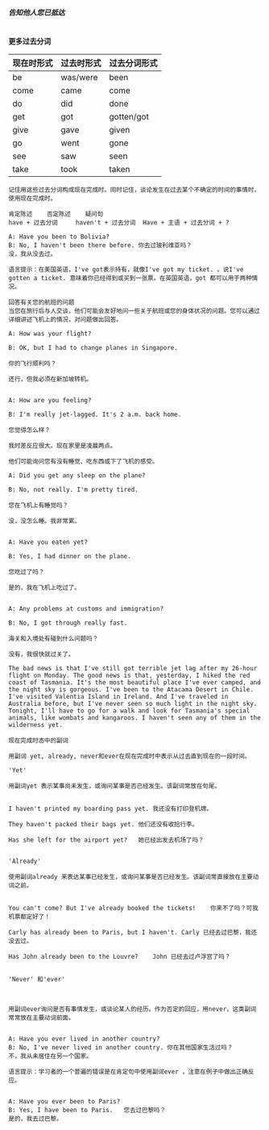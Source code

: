 ##### 告知他人您已抵达

```

```

**更多过去分词**

| **现在时形式** | **过去时形式** | **过去分词形式** |
| -------------- | -------------- | ---------------- |
| be             | was/were       | been             |
| come           | came           | come             |
| do             | did            | done             |
| get            | got            | gotten/got       |
| give           | gave           | given            |
| go             | went           | gone             |
| see            | saw            | seen             |
| take           | took           | taken            |

 

```
记住用这些过去分词构成现在完成时。同时记住，谈论发生在过去某个不确定的时间的事情时，使用现在完成时。
 
肯定陈述	否定陈述	疑问句
have + 过去分词 	haven't + 过去分词	Have + 主语 + 过去分词 + ?
 
A: Have you been to Bolivia?
B: No, I haven't been there before.	你去过玻利维亚吗？
没，我从没去过。

语言提示：在美国英语，I've got表示持有，就像I've got my ticket. 。说I've gotten a ticket. 意味着你已经得到或买到一张票。在英国英语，got 都可以用于两种情况。
```

```
回答有关您的航班的问题
当您在旅行后与人交谈，他们可能会友好地问一些关于航班或您的身体状况的问题。您可以通过详细讲述飞机上的情况，对问题做出回答。

A: How was your flight?

B: OK, but I had to change planes in Singapore.

你的飞行顺利吗？

还行，但我必须在新加坡转机。


A: How are you feeling?

B: I'm really jet-lagged. It's 2 a.m. back home.

您觉得怎么样？

我时差反应很大。现在家里是凌晨两点。

他们可能询问您有没有睡觉、吃东西或下了飞机的感受。

A: Did you get any sleep on the plane?

B: No, not really. I'm pretty tired.

您在飞机上有睡觉吗？

没，没怎么睡。我非常累。


A: Have you eaten yet?

B: Yes, I had dinner on the plane.

您吃过了吗？

是的，我在飞机上吃过了。


A: Any problems at customs and immigration?

B: No, I got through really fast.

海关和入境处有碰到什么问题吗？

没有，我很快就过关了。

The bad news is that I've still got terrible jet lag after my 26-hour flight on Monday. The good news is that, yesterday, I hiked the red coast of Tasmania. It's the most beautiful place I've ever camped, and the night sky is gorgeous. I've been to the Atacama Desert in Chile. I've visited Valentia Island in Ireland. And I've traveled in Australia before, but I've never seen so much light in the night sky. Tonight, I'll have to go for a walk and look for Tasmania's special animals, like wombats and kangaroos. I haven't seen any of them in the wilderness yet.

现在完成时态中的副词
 
用副词 yet, already, never和ever在现在完成时中表示从过去直到现在的一段时间。
 
'Yet'
 
用副词yet 表示某事尚未发生，或询问某事是否已经发生。该副词常放在句尾。
 

I haven't printed my boarding pass yet.	我还没有打印登机牌。

They haven't packed their bags yet.	他们还没有收拾行李。

Has she left for the airport yet?	她已经出发去机场了吗？


'Already'
 
使用副词already 来表达某事已经发生，或询问某事是否已经发生。该副词常直接放在主要动词之前。
 

You can't come? But I've already booked the tickets!	你来不了吗？可我机票都定好了！

Carly has already been to Paris, but I haven't.	Carly 已经去过巴黎，我还没去过。

Has John already been to the Louvre?	John 已经去过卢浮宫了吗？


'Never' 和'ever'

 

用副词ever询问是否有事情发生，或谈论某人的经历。作为否定的回应，用never，这类副词常常放在主要动词前面。
 

A: Have you ever lived in another country?
B: No, I've never lived in another country.	你在其他国家生活过吗？
不，我从未居住在另一个国家。

语言提示：学习者的一个普遍的错误是在肯定句中使用副词ever ，注意在例子中做出正确反应。
 

A: Have you ever been to Paris?
B: Yes, I have been to Paris.	您去过巴黎吗？
是的，我去过巴黎。

```

